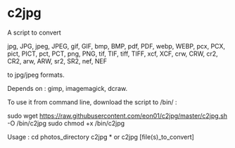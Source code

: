 c2jpg
=====

A script to convert 

jpg, JPG, jpeg, JPEG, gif, GIF, bmp, BMP, pdf, PDF, webp, WEBP, pcx, PCX, pict, PICT, pct, PCT, png, PNG, tif, TIF, tiff, TIFF, xcf, XCF, crw, CRW, cr2, CR2, arw, ARW, sr2, SR2, nef, NEF

to jpg/jpeg formats.


Depends on : gimp, imagemagick, dcraw.


To use it from command line, download the script to /bin/ :

sudo wget https://raw.githubusercontent.com/eon01/c2jpg/master/c2jpg.sh -O /bin/c2jpg
sudo chmod +x /bin/c2jpg

Usage :
cd photos_directory
c2jpg *
or 
c2jpg [file(s)_to_convert]
